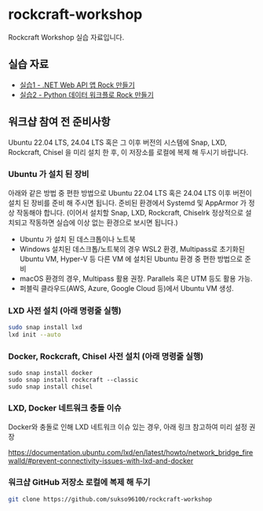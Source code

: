 # rockcraft-workshop

Rockcraft Workshop 실습 자료입니다.

## 실습 자료
- [실습1 - .NET Web API 앱 Rock 만들기](./dotnet-webapi/README.md)
- [실습2 - Python 데이터 워크플로 Rock 만들기](./python-workflow/README.md)

## 워크샵 참여 전 준비사항

Ubuntu 22.04 LTS, 24.04 LTS 혹은 그 이후 버전의 시스템에 Snap, LXD, Rockcraft, Chisel 을 미리 설치 한 후, 이 저장소를 로컬에 복제 해 두시기 바랍니다.

### Ubuntu 가 설치 된 장비
아래와 같은 방법 중 편한 방법으로 Ubuntu 22.04 LTS 혹은 24.04 LTS 이후 버전이 설치 된 장비를 준비 해 주시면 됩니다. 준비된 환경에서 Systemd 및 AppArmor 가 정상 작동해야 합니다. (이어서 설치할 Snap, LXD, Rockcraft, Chiselrk 정상적으로 설치되고 작동하면 실습에 이상 없는 환경으로 보시면 됩니다.)

- Ubuntu 가 설치 된 데스크톱이나 노트북
- Windows 설치된 데스크톱/노트북의 경우 WSL2 환경, Multipass로 초기화된 Ubuntu VM, Hyper-V 등 다른 VM 에 설치된 Ubuntu 환경 중 편한 방법으로 준비
- macOS 환경의 경우, Multipass 활용 권장. Parallels 혹은 UTM 등도 활용 가능.
- 퍼블릭 클라우드(AWS, Azure, Google Cloud 등)에서 Ubuntu VM 생성.

### LXD 사전 설치 (아래 명령줄 실행)
```bash
sudo snap install lxd
lxd init --auto
```
### Docker, Rockcraft, Chisel 사전 설치 (아래 명령줄 실행)
```
sudo snap install docker
sudo snap install rockcraft --classic
sudo snap install chisel
```
### LXD, Docker 네트워크 충돌 이슈
Docker와 충돌로 인해 LXD 네트워크 이슈 있는 경우, 아래 링크 참고하여 미리 설정 권장

https://documentation.ubuntu.com/lxd/en/latest/howto/network_bridge_firewalld/#prevent-connectivity-issues-with-lxd-and-docker 

### 워크샵 GitHub 저장소 로컬에 복제 해 두기
```bash
git clone https://github.com/sukso96100/rockcraft-workshop
```
